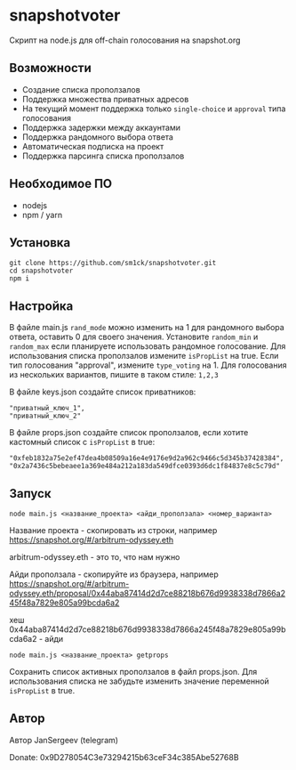 # snapshotvoter
Скрипт на node.js для off-chain голосования на snapshot.org
## Возможности
- Создание списка проползалов
- Поддержка множества приватных адресов
- На текущий момент поддержка только ```single-choice``` и ```approval``` типа голосования
- Поддержка задержки между аккаунтами
- Поддержка рандомного выбора ответа
- Автоматическая подписка на проект
- Поддержка парсинга списка проползалов
## Необходимое ПО
- nodejs
- npm / yarn
## Установка
```
git clone https://github.com/sm1ck/snapshotvoter.git
cd snapshotvoter
npm i
```
## Настройка
В файле main.js ```rand_mode``` можно изменить на 1 для рандомного выбора ответа, оставить 0 для своего значения. Установите ```random_min``` и ```random_max``` если планируете использовать рандомное голосование. Для использования списка проползалов измените ```isPropList``` на true.
Если тип голосования "approval", измените ```type_voting``` на 1. Для голосования из нескольких вариантов, пишите в таком стиле: ```1,2,3```

В файле keys.json создайте список приватников:
```
"приватный_ключ_1",
"приватный_ключ_2"
```
В файле props.json создайте список проползалов, если хотите кастомный список с ```isPropList``` в true:
```
"0xfeb1832a75e2ef47dea4b08509a16e4e9176e9d2a962c9466c5d345b37428384",
"0x2a7436c5bebeaee1a369e484a212a183da549dfce0393d6dc1f84837e8c5c79d"
```
## Запуск
```
node main.js <название_проекта> <айди_проползала> <номер_варианта>
```
Название проекта - скопировать из строки, например https://snapshot.org/#/arbitrum-odyssey.eth

arbitrum-odyssey.eth - это то, что нам нужно

Айди проползала - скопируйте из браузера, например https://snapshot.org/#/arbitrum-odyssey.eth/proposal/0x44aba87414d2d7ce88218b676d9938338d7866a245f48a7829e805a99bcda6a2

хеш 0x44aba87414d2d7ce88218b676d9938338d7866a245f48a7829e805a99bcda6a2 - айди
```
node main.js <название_проекта> getprops
```
Сохранить список активных проползалов в файл props.json. Для использования списка не забудьте изменить значение переменной ```isPropList``` в true.
## Автор
Автор JanSergeev (telegram)

Donate: 0x9D278054C3e73294215b63ceF34c385Abe52768B